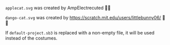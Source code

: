 `applecat.svg` was created by AmpElectrecuted 🍎🐱

`dango-cat.svg` was created by https://scratch.mit.edu/users/littlebunny06/ 🍡🐱

If `default-project.sb3` is replaced with a non-empty file, it will be used instead of the costumes.
